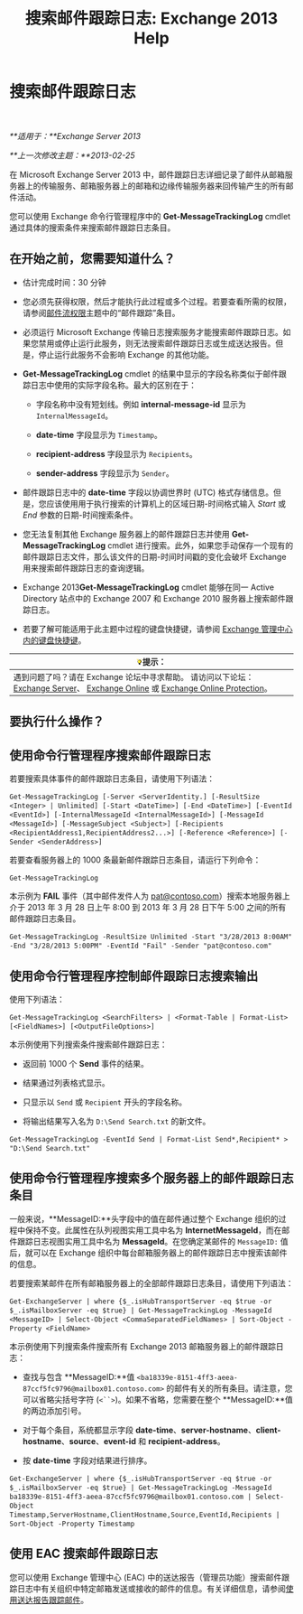 ﻿---
title: '搜索邮件跟踪日志: Exchange 2013 Help'
TOCTitle: 搜索邮件跟踪日志
ms:assetid: e1678327-bcd5-42d4-a363-67f33067fe9a
ms:mtpsurl: https://technet.microsoft.com/zh-cn/library/Bb124926(v=EXCHG.150)
ms:contentKeyID: 51408284
ms.date: 01/11/2018
mtps_version: v=EXCHG.150
ms.translationtype: HT
---

# 搜索邮件跟踪日志

 

_**适用于：**Exchange Server 2013_

_**上一次修改主题：**2013-02-25_

在 Microsoft Exchange Server 2013 中，邮件跟踪日志详细记录了邮件从邮箱服务器上的传输服务、邮箱服务器上的邮箱和边缘传输服务器来回传输产生的所有邮件活动。

您可以使用 Exchange 命令行管理程序中的 **Get-MessageTrackingLog** cmdlet 通过具体的搜索条件来搜索邮件跟踪日志条目。

## 在开始之前，您需要知道什么？

  - 估计完成时间：30 分钟

  - 您必须先获得权限，然后才能执行此过程或多个过程。若要查看所需的权限，请参阅[邮件流权限](mail-flow-permissions-exchange-2013-help.md)主题中的“邮件跟踪”条目。

  - 必须运行 Microsoft Exchange 传输日志搜索服务才能搜索邮件跟踪日志。如果您禁用或停止运行此服务，则无法搜索邮件跟踪日志或生成送达报告。但是，停止运行此服务不会影响 Exchange 的其他功能。

  - **Get-MessageTrackingLog** cmdlet 的结果中显示的字段名称类似于邮件跟踪日志中使用的实际字段名称。最大的区别在于：
    
      - 字段名称中没有短划线。例如 **internal-message-id** 显示为 `InternalMessageId`。
    
      - **date-time** 字段显示为 `Timestamp`。
    
      - **recipient-address** 字段显示为 `Recipients`。
    
      - **sender-address** 字段显示为 `Sender`。

  - 邮件跟踪日志中的 **date-time** 字段以协调世界时 (UTC) 格式存储信息。但是，您应该使用用于执行搜索的计算机上的区域日期-时间格式输入 *Start* 或 *End* 参数的日期-时间搜索条件。

  - 您无法复制其他 Exchange 服务器上的邮件跟踪日志并使用 **Get-MessageTrackingLog** cmdlet 进行搜索。此外，如果您手动保存一个现有的邮件跟踪日志文件，那么该文件的日期-时间时间戳的变化会破坏 Exchange 用来搜索邮件跟踪日志的查询逻辑。

  - Exchange 2013**Get-MessageTrackingLog** cmdlet 能够在同一 Active Directory 站点中的 Exchange 2007 和 Exchange 2010 服务器上搜索邮件跟踪日志。

  - 若要了解可能适用于此主题中过程的键盘快捷键，请参阅 [Exchange 管理中心内的键盘快捷键](keyboard-shortcuts-in-the-exchange-admin-center-exchange-online-protection-help.md)。

<table>
<thead>
<tr class="header">
<th><img src="images/Bb124558.tip(EXCHG.150).gif" title="提示" alt="提示" />提示：</th>
</tr>
</thead>
<tbody>
<tr class="odd">
<td>遇到问题了吗？请在 Exchange 论坛中寻求帮助。 请访问以下论坛：<a href="https://go.microsoft.com/fwlink/p/?linkid=60612">Exchange Server</a>、 <a href="https://go.microsoft.com/fwlink/p/?linkid=267542">Exchange Online</a> 或 <a href="https://go.microsoft.com/fwlink/p/?linkid=285351">Exchange Online Protection</a>。</td>
</tr>
</tbody>
</table>


## 要执行什么操作？

## 使用命令行管理程序搜索邮件跟踪日志

若要搜索具体事件的邮件跟踪日志条目，请使用下列语法：

    Get-MessageTrackingLog [-Server <ServerIdentity.] [-ResultSize <Integer> | Unlimited] [-Start <DateTime>] [-End <DateTime>] [-EventId <EventId>] [-InternalMessageId <InternalMessageId>] [-MessageId <MessageId>] [-MessageSubject <Subject>] [-Recipients <RecipientAddress1,RecipientAddress2...>] [-Reference <Reference>] [-Sender <SenderAddress>]

若要查看服务器上的 1000 条最新邮件跟踪日志条目，请运行下列命令：

    Get-MessageTrackingLog

本示例为 **FAIL** 事件（其中邮件发件人为 pat@contoso.com）搜索本地服务器上介于 2013 年 3 月 28 日上午 8:00 到 2013 年 3 月 28 日下午 5:00 之间的所有邮件跟踪日志条目。

    Get-MessageTrackingLog -ResultSize Unlimited -Start "3/28/2013 8:00AM" -End "3/28/2013 5:00PM" -EventId "Fail" -Sender "pat@contoso.com"

## 使用命令行管理程序控制邮件跟踪日志搜索输出

使用下列语法：

    Get-MessageTrackingLog <SearchFilters> | <Format-Table | Format-List> [<FieldNames>] [<OutputFileOptions>]

本示例使用下列搜索条件搜索邮件跟踪日志：

  - 返回前 1000 个 **Send** 事件的结果。

  - 结果通过列表格式显示。

  - 只显示以 `Send` 或 `Recipient` 开头的字段名称。

  - 将输出结果写入名为 `D:\Send Search.txt` 的新文件。

<!-- end list -->

    Get-MessageTrackingLog -EventId Send | Format-List Send*,Recipient* > "D:\Send Search.txt"

## 使用命令行管理程序搜索多个服务器上的邮件跟踪日志条目

一般来说，**MessageID:**头字段中的值在邮件通过整个 Exchange 组织的过程中保持不变。此属性在队列视图实用工具中名为 **InternetMessageId**，而在邮件跟踪日志视图实用工具中名为 **MessageId**。在您确定某邮件的 `MessageID:` 值后，就可以在 Exchange 组织中每台邮箱服务器上的邮件跟踪日志中搜索该邮件的信息。

若要搜索某邮件在所有邮箱服务器上的全部邮件跟踪日志条目，请使用下列语法：

    Get-ExchangeServer | where {$_.isHubTransportServer -eq $true -or $_.isMailboxServer -eq $true} | Get-MessageTrackingLog -MessageId <MessageID> | Select-Object <CommaSeparatedFieldNames> | Sort-Object -Property <FieldName>

本示例使用下列搜索条件搜索所有 Exchange 2013 邮箱服务器上的邮件跟踪日志：

  - 查找与包含 **MessageID:**值 `<ba18339e-8151-4ff3-aeea-87ccf5fc9796@mailbox01.contoso.com>` 的邮件有关的所有条目。请注意，您可以省略尖括号字符 (`<``>`)。如果不省略，您需要在整个 **MessageID:**值的两边添加引号。

  - 对于每个条目，系统都显示字段 **date-time**、**server-hostname**、**client-hostname**、**source**、**event-id** 和 **recipient-address**。

  - 按 **date-time** 字段对结果进行排序。

<!-- end list -->

    Get-ExchangeServer | where {$_.isHubTransportServer -eq $true -or $_.isMailboxServer -eq $true} | Get-MessageTrackingLog -MessageId ba18339e-8151-4ff3-aeea-87ccf5fc9796@mailbox01.contoso.com | Select-Object Timestamp,ServerHostname,ClientHostname,Source,EventId,Recipients | Sort-Object -Property Timestamp

## 使用 EAC 搜索邮件跟踪日志

您可以使用 Exchange 管理中心 (EAC) 中的送达报告（管理员功能）搜索邮件跟踪日志中有关组织中特定邮箱发送或接收的邮件的信息。有关详细信息，请参阅[使用送达报告跟踪邮件](track-messages-with-delivery-reports-exchange-2013-help.md)。

